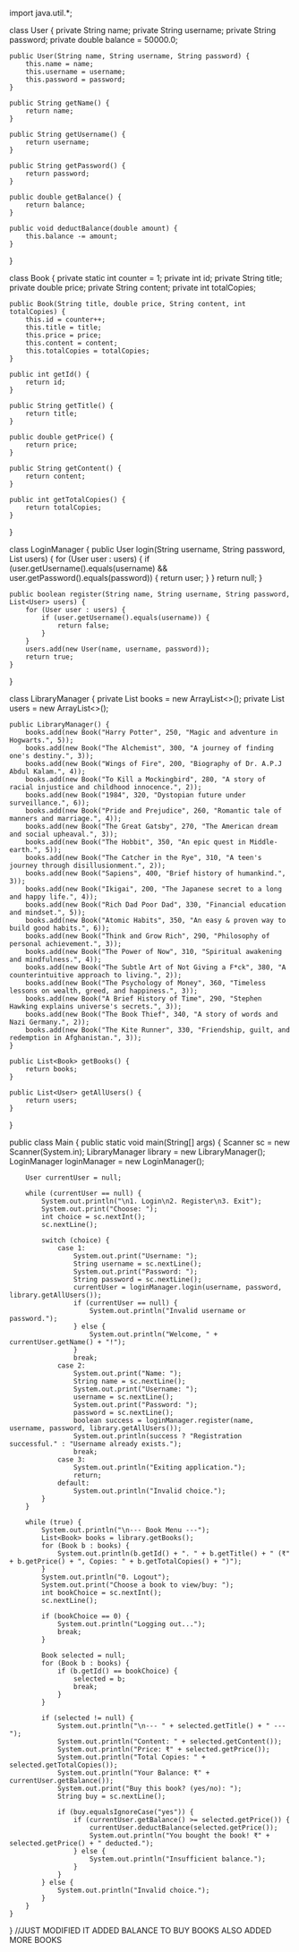 import java.util.*;

class User {
    private String name;
    private String username;
    private String password;
    private double balance = 50000.0;

    public User(String name, String username, String password) {
        this.name = name;
        this.username = username;
        this.password = password;
    }

    public String getName() {
        return name;
    }

    public String getUsername() {
        return username;
    }

    public String getPassword() {
        return password;
    }

    public double getBalance() {
        return balance;
    }

    public void deductBalance(double amount) {
        this.balance -= amount;
    }
}

class Book {
    private static int counter = 1;
    private int id;
    private String title;
    private double price;
    private String content;
    private int totalCopies;

    public Book(String title, double price, String content, int totalCopies) {
        this.id = counter++;
        this.title = title;
        this.price = price;
        this.content = content;
        this.totalCopies = totalCopies;
    }

    public int getId() {
        return id;
    }

    public String getTitle() {
        return title;
    }

    public double getPrice() {
        return price;
    }

    public String getContent() {
        return content;
    }

    public int getTotalCopies() {
        return totalCopies;
    }
}

class LoginManager {
    public User login(String username, String password, List<User> users) {
        for (User user : users) {
            if (user.getUsername().equals(username) && user.getPassword().equals(password)) {
                return user;
            }
        }
        return null;
    }

    public boolean register(String name, String username, String password, List<User> users) {
        for (User user : users) {
            if (user.getUsername().equals(username)) {
                return false;
            }
        }
        users.add(new User(name, username, password));
        return true;
    }
}

class LibraryManager {
    private List<Book> books = new ArrayList<>();
    private List<User> users = new ArrayList<>();

    public LibraryManager() {
        books.add(new Book("Harry Potter", 250, "Magic and adventure in Hogwarts.", 5));
        books.add(new Book("The Alchemist", 300, "A journey of finding one's destiny.", 3));
        books.add(new Book("Wings of Fire", 200, "Biography of Dr. A.P.J Abdul Kalam.", 4));
        books.add(new Book("To Kill a Mockingbird", 280, "A story of racial injustice and childhood innocence.", 2));
        books.add(new Book("1984", 320, "Dystopian future under surveillance.", 6));
        books.add(new Book("Pride and Prejudice", 260, "Romantic tale of manners and marriage.", 4));
        books.add(new Book("The Great Gatsby", 270, "The American dream and social upheaval.", 3));
        books.add(new Book("The Hobbit", 350, "An epic quest in Middle-earth.", 5));
        books.add(new Book("The Catcher in the Rye", 310, "A teen's journey through disillusionment.", 2));
        books.add(new Book("Sapiens", 400, "Brief history of humankind.", 3));
        books.add(new Book("Ikigai", 200, "The Japanese secret to a long and happy life.", 4));
        books.add(new Book("Rich Dad Poor Dad", 330, "Financial education and mindset.", 5));
        books.add(new Book("Atomic Habits", 350, "An easy & proven way to build good habits.", 6));
        books.add(new Book("Think and Grow Rich", 290, "Philosophy of personal achievement.", 3));
        books.add(new Book("The Power of Now", 310, "Spiritual awakening and mindfulness.", 4));
        books.add(new Book("The Subtle Art of Not Giving a F*ck", 380, "A counterintuitive approach to living.", 2));
        books.add(new Book("The Psychology of Money", 360, "Timeless lessons on wealth, greed, and happiness.", 3));
        books.add(new Book("A Brief History of Time", 290, "Stephen Hawking explains universe's secrets.", 3));
        books.add(new Book("The Book Thief", 340, "A story of words and Nazi Germany.", 2));
        books.add(new Book("The Kite Runner", 330, "Friendship, guilt, and redemption in Afghanistan.", 3));
    }

    public List<Book> getBooks() {
        return books;
    }

    public List<User> getAllUsers() {
        return users;
    }
}

public class Main {
    public static void main(String[] args) {
        Scanner sc = new Scanner(System.in);
        LibraryManager library = new LibraryManager();
        LoginManager loginManager = new LoginManager();

        User currentUser = null;

        while (currentUser == null) {
            System.out.println("\n1. Login\n2. Register\n3. Exit");
            System.out.print("Choose: ");
            int choice = sc.nextInt();
            sc.nextLine();

            switch (choice) {
                case 1:
                    System.out.print("Username: ");
                    String username = sc.nextLine();
                    System.out.print("Password: ");
                    String password = sc.nextLine();
                    currentUser = loginManager.login(username, password, library.getAllUsers());
                    if (currentUser == null) {
                        System.out.println("Invalid username or password.");
                    } else {
                        System.out.println("Welcome, " + currentUser.getName() + "!");
                    }
                    break;
                case 2:
                    System.out.print("Name: ");
                    String name = sc.nextLine();
                    System.out.print("Username: ");
                    username = sc.nextLine();
                    System.out.print("Password: ");
                    password = sc.nextLine();
                    boolean success = loginManager.register(name, username, password, library.getAllUsers());
                    System.out.println(success ? "Registration successful." : "Username already exists.");
                    break;
                case 3:
                    System.out.println("Exiting application.");
                    return;
                default:
                    System.out.println("Invalid choice.");
            }
        }

        while (true) {
            System.out.println("\n--- Book Menu ---");
            List<Book> books = library.getBooks();
            for (Book b : books) {
                System.out.println(b.getId() + ". " + b.getTitle() + " (₹" + b.getPrice() + ", Copies: " + b.getTotalCopies() + ")");
            }
            System.out.println("0. Logout");
            System.out.print("Choose a book to view/buy: ");
            int bookChoice = sc.nextInt();
            sc.nextLine();

            if (bookChoice == 0) {
                System.out.println("Logging out...");
                break;
            }

            Book selected = null;
            for (Book b : books) {
                if (b.getId() == bookChoice) {
                    selected = b;
                    break;
                }
            }

            if (selected != null) {
                System.out.println("\n--- " + selected.getTitle() + " ---");
                System.out.println("Content: " + selected.getContent());
                System.out.println("Price: ₹" + selected.getPrice());
                System.out.println("Total Copies: " + selected.getTotalCopies());
                System.out.println("Your Balance: ₹" + currentUser.getBalance());
                System.out.print("Buy this book? (yes/no): ");
                String buy = sc.nextLine();

                if (buy.equalsIgnoreCase("yes")) {
                    if (currentUser.getBalance() >= selected.getPrice()) {
                        currentUser.deductBalance(selected.getPrice());
                        System.out.println("You bought the book! ₹" + selected.getPrice() + " deducted.");
                    } else {
                        System.out.println("Insufficient balance.");
                    }
                }
            } else {
                System.out.println("Invalid choice.");
            }
        }
    }
}
//JUST MODIFIED IT ADDED BALANCE TO BUY BOOKS ALSO ADDED MORE BOOKS
